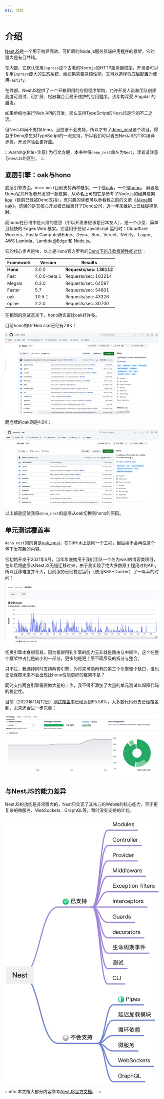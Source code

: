 ```yaml
---
nav: 文档
---
```

# 介绍

[NestJS](https://docs.nestjs.com/)是一个用于构建高效、可扩展的Node.js服务器端应用程序的框架，它的强大是有目共睹。

在内部，它默认使用`Express`这个古老的Node.js的HTTP服务器框架，开发者可以复用`Express`庞大的生态系统，而如果需要兼顾性能，又可以选择将底层配置为使用`Fastify`。

在外部，NestJS提供了一个开箱即用的应用程序架构，允许开发人员和团队创建高度可测试、可扩展、松散耦合且易于维护的应用程序。该架构深受 Angular 的启发。

如果单纯地进行Web API的开发，那么支持TypeScript的NestJS是你的不二之选。

但NestJS尚不支持Deno，且应该不会支持。所以才有了[deno_nest](https://deno.land/x/deno_nest)这个项目。得益于Deno原生对TypeScript的一流支持，所以我们可以省去NestJS的TSC编译步骤，开发体验会更好些。

:::warning{title=注意}
为行文方便，本书中将`deno_nest`命名为`Nest`，读者请注意与`NestJS`的区别。
:::

## 底层引擎：oak与hono

底层引擎方面，`deno_nest`目前支持两种框架，一个是[oak](https://deno.land/x/oak@v12.6.1)，一个是[hono]()。
前者是Deno官方开发者开发的一款框架，从命名上可知它是参考了Node.js的经典框架[koa](https://koa.bootcss.com/)（目前已经被Deno支持），有兴趣的读者可以参看我之前的文章《[从koa到oak](https://www.yuque.com/jiqingyun-begup/ewktxz/tnmks2)》。遗憾的是其核心开发者已经离开了Deno公司，近一年来维护上已经捉襟见肘。

而hono在日语中是火焰的意思（所以开发者应该是日本友人），是一个小型、简单且超快的 Edges Web 框架。它适用于任何 JavaScript 运行时：Cloudflare Workers、Fastly Compute@Edge、Deno、Bun、Vercel、Netlify、Lagon、AWS Lambda、Lambda@Edge 和 Node.js。

它的核心卖点是快，以上是Hono官方罗列的[Deno下的几款框架性能对比](https://hono.dev/concepts/benchmarks#deno)：

| **Framework** | **Version** | **Results** |
| --- | --- | --- |
| **Hono** | 3.0.0 | **Requests/sec: 136112** |
| Fast | 4.0.0-beta.1 | Requests/sec: 103214 |
| Megalo | 0.3.0 | Requests/sec: 64597 |
| Faster | 5.7 | Requests/sec: 54801 |
| oak | 10.5.1 | Requests/sec: 43326 |
| opine | 2.2.0 | Requests/sec: 30700 |

在相同的测试基准下，hono确实要比oak好许多。

目前hono的GitHub star已经有7.8K：

![image.png](./images/hono_star.png)

而老牌的oak则是4.9K：

![image.png](./images/oak_star.png)

以上都是促使我将`deno_nest`的底层从oak切换到hono的原因。

## 单元测试覆盖率

`deno_nest`的前身是[oak_nest](https://deno.land/x/oak_nest)，在GitHub上是同一个工程，但后续不会再往这个包下发布新的内容。

它初始开发于2021年6月，当年年底始用于我们团队一个名为wiki的博客类项目，在年后将底层从NestJS无缝迁移过来，由于我实现了绝大多数原工程用过的API，所以迁移难度并不大，目前服务已经稳定运行（使用K8S+Docker）了一年半的时间：

![image.png](./images/wiki-log.png)

切换引擎本身很容易，因为框架用到引擎的能力无非就是路由与中间件，这个在整个框架中占比是较小的一部分，更多的是更上层不同层级的拆分与整合。

只不过，我选择同时支持两套引擎，为将来可能再有的第三个引擎留个缺口，谁也无法保障未来不会出现比hono性能更好的框架不是？

同时支持两套引擎需要做大量的工作，我不得不添加了大量的单元测试以保障代码的稳定性。

目前（2023年11月12日）[测试覆盖率](https://app.codecov.io/gh/jiawei397/deno-oak-nest)已经达到95.58%，大多数代码分支已经覆盖到，未来还会进一步完善：

![image.png](./images/unit.png)

## 与NestJS的能力差异

NestJS的功能是非常强大的，Nest只实现了其核心的Web端的核心能力，至于更复杂的微服务、WebSockets、GraphQL等，暂时没有支持的计划。

![差异](./images/yuque_mind.jpeg)

:::info
本文档大部分内容参考[NestJS官方文档](https://docs.nestjs.com/)。
:::
